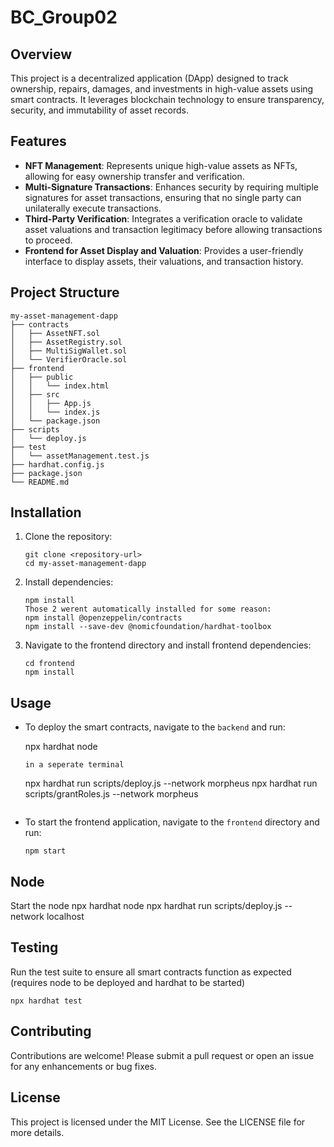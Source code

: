 # BC_Group02

## Overview
This project is a decentralized application (DApp) designed to track ownership, repairs, damages, and investments in high-value assets using smart contracts. It leverages blockchain technology to ensure transparency, security, and immutability of asset records.

## Features
- **NFT Management**: Represents unique high-value assets as NFTs, allowing for easy ownership transfer and verification.
- **Multi-Signature Transactions**: Enhances security by requiring multiple signatures for asset transactions, ensuring that no single party can unilaterally execute transactions.
- **Third-Party Verification**: Integrates a verification oracle to validate asset valuations and transaction legitimacy before allowing transactions to proceed.
- **Frontend for Asset Display and Valuation**: Provides a user-friendly interface to display assets, their valuations, and transaction history.

## Project Structure
```
my-asset-management-dapp
├── contracts
│   ├── AssetNFT.sol
│   ├── AssetRegistry.sol
│   ├── MultiSigWallet.sol
│   └── VerifierOracle.sol
├── frontend
│   ├── public
│   │   └── index.html
│   ├── src
│   │   ├── App.js
│   │   └── index.js
│   └── package.json
├── scripts
│   └── deploy.js
├── test
│   └── assetManagement.test.js
├── hardhat.config.js
├── package.json
└── README.md
```

## Installation
1. Clone the repository:
   ```
   git clone <repository-url>
   cd my-asset-management-dapp
   ```

2. Install dependencies:
   ```
   npm install
   Those 2 werent automatically installed for some reason:
   npm install @openzeppelin/contracts
   npm install --save-dev @nomicfoundation/hardhat-toolbox
   ```

3. Navigate to the frontend directory and install frontend dependencies:
   ```
   cd frontend
   npm install
   ```

## Usage
- To deploy the smart contracts, navigate to the `backend` and run:

  npx hardhat node
  ```
  in a seperate terminal
  ```
  npx hardhat run scripts/deploy.js --network morpheus
  npx hardhat run scripts/grantRoles.js --network morpheus
  ```

- To start the frontend application, navigate to the `frontend` directory and run:
  ```
  npm start

  ```
## Node
Start the node
npx hardhat node
npx hardhat run scripts/deploy.js --network localhost

## Testing
Run the test suite to ensure all smart contracts function as expected (requires node to be deployed and hardhat to be started)
```
npx hardhat test
```

## Contributing
Contributions are welcome! Please submit a pull request or open an issue for any enhancements or bug fixes.

## License
This project is licensed under the MIT License. See the LICENSE file for more details.